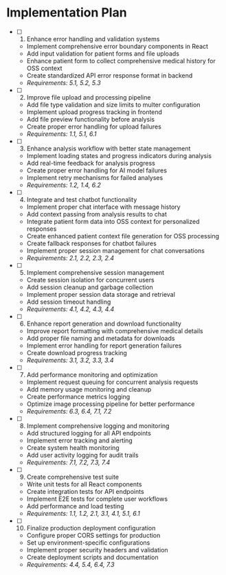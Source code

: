 # Implementation Plan

- [ ] 1. Enhance error handling and validation systems





  - Implement comprehensive error boundary components in React
  - Add input validation for patient forms and file uploads
  - Enhance patient form to collect comprehensive medical history for OSS context
  - Create standardized API error response format in backend
  - _Requirements: 5.1, 5.2, 5.3_

- [ ] 2. Improve file upload and processing pipeline





  - Add file type validation and size limits to multer configuration
  - Implement upload progress tracking in frontend
  - Add file preview functionality before analysis
  - Create proper error handling for upload failures
  - _Requirements: 1.1, 5.1, 6.1_

- [ ] 3. Enhance analysis workflow with better state management





  - Implement loading states and progress indicators during analysis
  - Add real-time feedback for analysis progress
  - Create proper error handling for AI model failures
  - Implement retry mechanisms for failed analyses
  - _Requirements: 1.2, 1.4, 6.2_

- [ ] 4. Integrate and test chatbot functionality





  - Implement proper chat interface with message history
  - Add context passing from analysis results to chat
  - Integrate patient form data into OSS context for personalized responses
  - Create enhanced patient context file generation for OSS processing
  - Create fallback responses for chatbot failures
  - Implement proper session management for chat conversations
  - _Requirements: 2.1, 2.2, 2.3, 2.4_

- [ ] 5. Implement comprehensive session management
  - Create session isolation for concurrent users
  - Add session cleanup and garbage collection
  - Implement proper session data storage and retrieval
  - Add session timeout handling
  - _Requirements: 4.1, 4.2, 4.3, 4.4_

- [ ] 6. Enhance report generation and download functionality
  - Improve report formatting with comprehensive medical details
  - Add proper file naming and metadata for downloads
  - Implement error handling for report generation failures
  - Create download progress tracking
  - _Requirements: 3.1, 3.2, 3.3, 3.4_

- [ ] 7. Add performance monitoring and optimization
  - Implement request queuing for concurrent analysis requests
  - Add memory usage monitoring and cleanup
  - Create performance metrics logging
  - Optimize image processing pipeline for better performance
  - _Requirements: 6.3, 6.4, 7.1, 7.2_

- [ ] 8. Implement comprehensive logging and monitoring
  - Add structured logging for all API endpoints
  - Implement error tracking and alerting
  - Create system health monitoring
  - Add user activity logging for audit trails
  - _Requirements: 7.1, 7.2, 7.3, 7.4_

- [ ] 9. Create comprehensive test suite
  - Write unit tests for all React components
  - Create integration tests for API endpoints
  - Implement E2E tests for complete user workflows
  - Add performance and load testing
  - _Requirements: 1.1, 1.2, 2.1, 3.1, 4.1, 5.1, 6.1_

- [ ] 10. Finalize production deployment configuration
  - Configure proper CORS settings for production
  - Set up environment-specific configurations
  - Implement proper security headers and validation
  - Create deployment scripts and documentation
  - _Requirements: 4.4, 5.4, 6.4, 7.3_